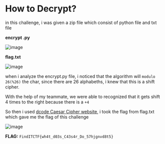 # **How to Decrypt?**

in this challenge, i was given a zip file which consist of python file and txt file

**encrypt .py**

![image](https://github.com/Bepe2306/CTF-Write-Up/assets/153899054/a88871fd-76f4-4d51-af78-c9650541c90d)


**flag.txt**

![image](https://github.com/Bepe2306/CTF-Write-Up/assets/153899054/02b35add-1965-46bb-b83d-f05a6dde226f)

when i analyze the encrypt.py file, i noticed that the algorithm will `modulo 26(%26)` the char, 
since there are 26 alphabeths, i knew that this is a shift cipher.

With the help of my teammate, we were able to recognized that it gets shift 4 times to the right because there is a `+4`

So then i used [dcode Caesar Cipher website](https://www.dcode.fr/caesar-cipher), i took the flag from flag.txt which gave me the flag of this challenge

![image](https://github.com/Bepe2306/CTF-Write-Up/assets/153899054/dd8fae83-c5d6-464e-8694-d559c0b0b645)

**FLAG:** `FindITCTF{wh4t_d03s_C43s4r_Do_57hjgnvd8t5}`
